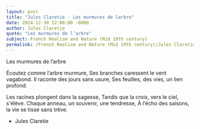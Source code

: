 ```yaml
---
layout: post
title: "Jules Claretie - Les murmures de larbre"
date: 2024-12-30 12:00:00 -0000
author: Jules Claretie
quote: "Les murmures de l’arbre"
subject: French Realism and Nature (Mid 19th century)
permalink: /French Realism and Nature (Mid 19th century)/Jules Claretie/Jules Claretie - Les murmures de larbre
---
```


Les murmures de l’arbre

Écoutez comme l’arbre murmure,
Ses branches caressent le vent vagabond.
Il raconte des jours sans usure,
Ses feuilles, des vies, un lien profond.

Les racines plongent dans la sagesse,
Tandis que la croix, vers le ciel, s'élève.
Chaque anneau, un souvenir, une tendresse,
À l’écho des saisons, la vie se tisse sans trêve.

- Jules Claretie
